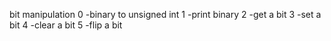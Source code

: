 bit manipulation
0 -binary to unsigned int
1 -print binary
2 -get a bit
3 -set a bit
4 -clear a bit
5 -flip a bit
